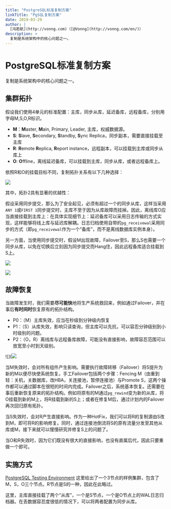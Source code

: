 ```yaml
---
title: "PostgreSQL标准复制方案"
linkTitle: "PgSQL复制方案"
date: 2019-03-29
author: |
  [冯若航](http://vonng.com)（[@Vonng](http://vonng.com/en/)）
description: >
  复制是系统架构中的核心问题之一。
---
```


# PostgreSQL标准复制方案

复制是系统架构中的核心问题之一。


## 集群拓扑

假设我们使用4单元的标准配置：主库，同步从库，延迟备库，远程备库，分别用字母M,S,O,R标识。

- **M**：**M**aster, **M**ain, Primary, Leader, 主库，权威数据源。
- **S**: **S**lave, **S**econdary, **S**tandby, **S**ync Replica，同步副本，需要直接挂载至主库
- **R**: **R**emote **R**eplica, **R**eport instance，远程副本，可以挂载到主库或同步从库上
- **O**: **O**ffline，离线延迟备库，可以挂载到主库，同步从库，或者远程备库上。

依照R和O的挂载目标不同，复制拓扑关系有以下几种选择：

![](../img/replication-topo.png)



其中，拓扑2具有显著的优越性：

假设采用同步提交，那么为了安全起见，必须有超过一个的同步从库，这样当采用`ANY 1`或`FIRST 1`同步提交时，主库不至于因为从库故障而挂掉。因此，离线库O应当直接挂载到主库上：在具体实现细节上：延迟备库可以采用日志传输的方式实现，这样能够将线上库与延迟库解耦。日志归档使用自带的`pg_receivewal`采用同步的方式（即`pg_receivewal`作为一个“备库”，而不是离线数据库实例本身）。

另一方面，当使用同步提交时，假设M出现故障，Failover至S，那么S也需要一个同步从库，以免在切换后立刻因为同步提交而Hang住，因此远程备库适合挂载到S上。



![](../img/replication-topo-good.png)



![](../img/backup-types.png)



## 故障恢复

当故障发生时，我们需要**尽可能快**地将生产系统救回来，例如通过Failover，并在事后**有时间时**恢复原有的拓扑结构。

* P0：（M）主库失效，应当在秒级到分钟级内恢复
* P1：（S）从库失效，影响只读查询，但主库可以先抗，可以容忍分钟级别到小时级别的问题。
* P2：（O，R）离线库与远程备库故障，可能没有直接影响，故障容忍范围可以放宽至小时到天级别。

![](![](../img/replication-topo-restore.png)

当M失效时，会对所有组件产生影响。需要执行故障转移（Failover）将S提升为新的M以便尽快使系统恢复。手工Failover包括两个步骤：Fencing M（由重到轻：关机，关数据库，改HBA，关连接池，暂停连接池）与Promote S，这两个操作都可以通过脚本在很短的时间内完成。Failover之后，系统基本恢复。还需要在事后重新恢复原来的拓扑结构。例如将原有的M通过`pg_rewind`变为新的从库，将O挂载到新的M上，将R挂载到新的S上；或者在修复M后，通过计划内的Failover再次回归原有拓扑。

当S失效时，会对R产生直接影响。作为一种HotFix，我们可以将R的复制源由S改到M，即可将R的影响修复。同时，通过连接池倒流将S的原有流量分发至其他从库或M，接下来就可以慢慢研究并修复S上的问题了。

当O和R失效时，因为它们既没有很大的直接影响，也没有直属后代，因此只要重做一个即可。



## 实施方式

[PostgreSQL Testing Environment](https://github.com/Vonng/pg/blob/master/test/README.md) 这里给出了一个3节点的样例集群，包含了M，S，O三个节点。R节点是S的一种，因此在此略过。

这里，主库直接挂载了两个“从库”，一个是S节点，一个是O节点上的WAL日志归档器。在丢数据容忍度很低的情况下，可以将两者配置为同步从库。